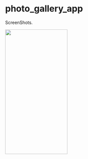 # photo_gallery_app

ScreenShots.

<img src="https://github-production-user-asset-6210df.s3.amazonaws.com/98202630/245071704-d01d5815-814b-42b0-bbed-2cf688ae6eec.png)" width="200" height="400" />

